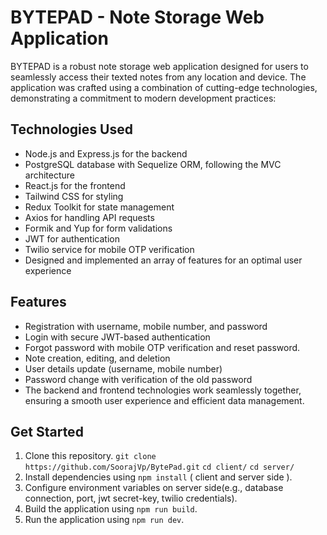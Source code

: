 # BYTEPAD - Note Storage Web Application

BYTEPAD is a robust note storage web application designed for users to seamlessly access their texted notes from any location and device. The application was crafted using a combination of cutting-edge technologies, demonstrating a commitment to modern development practices:

## Technologies Used

- Node.js and Express.js for the backend
- PostgreSQL database with Sequelize ORM, following the MVC architecture
- React.js for the frontend
- Tailwind CSS for styling
- Redux Toolkit for state management
- Axios for handling API requests
- Formik and Yup for form validations
- JWT for authentication
- Twilio service for mobile OTP verification
- Designed and implemented an array of features for an optimal user experience

## Features

- Registration with username, mobile number, and password
- Login with secure JWT-based authentication
- Forgot password with mobile OTP verification and reset password.
- Note creation, editing, and deletion
- User details update (username, mobile number)
- Password change with verification of the old password
- The backend and frontend technologies work seamlessly together, ensuring a smooth user experience and efficient data         management.

## Get Started

1. Clone this repository. `git clone https://github.com/SoorajVp/BytePad.git`
    `cd client/`
    `cd server/`
2. Install dependencies using `npm install` ( client and server side ).
3. Configure environment variables on server side(e.g., database connection, port, jwt secret-key, twilio credentials).
4. Build the application using `npm run build`.
5. Run the application using `npm run dev`.